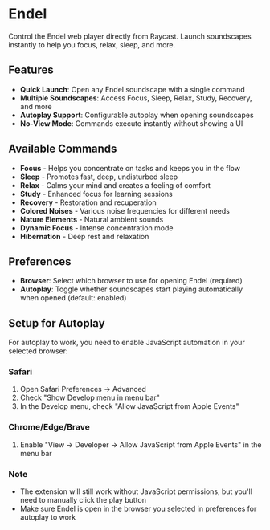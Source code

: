 # Endel

Control the Endel web player directly from Raycast. Launch soundscapes instantly to help you focus, relax, sleep, and more.

## Features

- **Quick Launch**: Open any Endel soundscape with a single command
- **Multiple Soundscapes**: Access Focus, Sleep, Relax, Study, Recovery, and more
- **Autoplay Support**: Configurable autoplay when opening soundscapes
- **No-View Mode**: Commands execute instantly without showing a UI

## Available Commands

- **Focus** - Helps you concentrate on tasks and keeps you in the flow
- **Sleep** - Promotes fast, deep, undisturbed sleep
- **Relax** - Calms your mind and creates a feeling of comfort
- **Study** - Enhanced focus for learning sessions
- **Recovery** - Restoration and recuperation
- **Colored Noises** - Various noise frequencies for different needs
- **Nature Elements** - Natural ambient sounds
- **Dynamic Focus** - Intense concentration mode
- **Hibernation** - Deep rest and relaxation

## Preferences

- **Browser**: Select which browser to use for opening Endel (required)
- **Autoplay**: Toggle whether soundscapes start playing automatically when opened (default: enabled)

## Setup for Autoplay

For autoplay to work, you need to enable JavaScript automation in your selected browser:

### Safari
1. Open Safari Preferences → Advanced
2. Check "Show Develop menu in menu bar"
3. In the Develop menu, check "Allow JavaScript from Apple Events"

### Chrome/Edge/Brave
1. Enable "View → Developer → Allow JavaScript from Apple Events" in the menu bar

### Note
- The extension will still work without JavaScript permissions, but you'll need to manually click the play button
- Make sure Endel is open in the browser you selected in preferences for autoplay to work